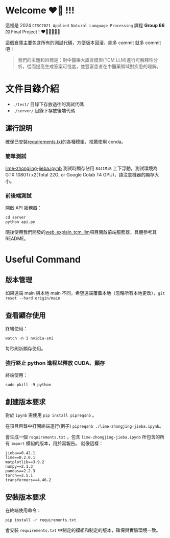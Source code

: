 # Welcome ❤️‍🔥 !!!

這裡是 2024 `CISC7021 Applied Natural Language Processing` 課程 **Group 66** 的 Final Project ! ❤️‍🔥💥💫🌟✨

這個倉庫主要包含所有的測試代碼，方便版本回滾，能多 commit 就多 commit 吧！

> 我們的主題和目標是：對中醫藥大語言模型(TCM LLM)進行可解釋性分析，從而提高生成答案可信度，並豐富患者在中醫藥領域對疾患的理解。

# 文件目錄介紹

- `./test/` 目錄下存放過往的測試代碼
- `./server/` 目錄下存放後端代碼

## 運行說明

確保已安裝[requirements.txt](./requirements.txt)的各種模組，推薦使用 conda。

### 簡單測試

[lime-zhongjing-jieba.ipynb](./lime-zhongjing-jieba.ipynb) 測試時顯存佔用 `8441MiB` 上下浮動，測試環境為 GTX 1080Ti x2(Total 22G, or Google Colab T4 GPU)，請注意機器的顯存大小。

### 前後端測試

開啟 API 服務器：

```
cd server
python api.py
```

隨後使用我們開發的[web_explain_tcm_llm](https://github.com/CISC7021-Group-66/web_explain_tcm_llm)項目開啟前端服務器，具體參考其 README。

# Useful Command

## 版本管理

如果遠端 main 與本地 main 不同，希望遠端覆蓋本地（忽略所有本地更改），`git reset --hard origin/main`

## 查看顯存使用

終端使用：

```Terminal
watch -n 1 nvidia-smi
```

每秒刷新顯存使用。

### 強行終止 python 進程以釋放 CUDA、顯存

終端使用：

```Terminal
sudo pkill -9 python
```

## 創建版本要求

對於 `ipynb` 需使用 `pip install pipreqsnb` 。

在項目目錄中打開終端運行(例子) `pipreqsnb ./lime-zhongjing-jieba.ipynb`。

會生成一個 `requirements.txt` ，包含 `lime-zhongjing-jieba.ipynb` 所包含的所有 `import` 模組的版本，用於寫報告。
就像這樣：

```
jieba==0.42.1
lime==0.2.0.1
matplotlib==3.9.2
numpy==2.1.3
pandas==2.2.3
torch==2.5.1
transformers==4.46.2
```

## 安裝版本要求

在終端使用命令：

```
pip install -r requirements.txt
```

會安裝 `requirements.txt` 中制定的模組和制定的版本，確保與實驗環境一致。
